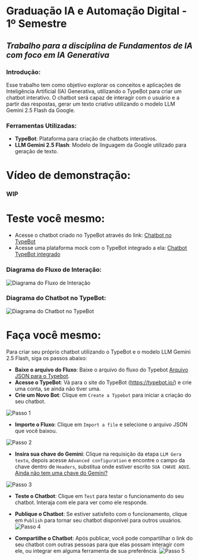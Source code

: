 # **Graduação IA e Automação Digital - 1º Semestre**
## *Trabalho para a disciplina de Fundamentos de IA com foco em IA Generativa*

### Introdução: 
Esse trabalho tem como objetivo explorar os conceitos e aplicações de Inteligência Artificial (IA) Generativa, utilizando o TypeBot para criar um chatbot interativo. O chatbot será capaz de interagir com o usuário e a partir das respostas, gerar um texto criativo utilizando o modelo LLM Gemini 2.5 Flash da Google.

### Ferramentas Utilizadas:
- **TypeBot**: Plataforma para criação de chatbots interativos.
- **LLM Gemini 2.5 Flash**: Modelo de linguagem da Google utilizado para geração de texto.

# Vídeo de demonstração:
### **WIP**

# Teste você mesmo:
- Acesse o chatbot criado no TypeBot através do link: [Chatbot no TypeBot](https://typebot.co/fundamentos-gen-ia)
- Acesse uma plataforma mock com o TypeBot integrado a ela: [Chatbot TypeBot integrado](https://codepen.io/zastrich/full/pvgzjEV)

### Diagrama do Fluxo de Interação:
![Diagrama do Fluxo de Interação](./assets/diagram/Fluxo%20do%20Typebot.excalidraw.png)

### Diagrama do Chatbot no TypeBot:
![Diagrama do Chatbot no TypeBot](./assets/diagram/Fluxo%20do%20Typebot%20-%20Original.png)

# Faça você mesmo:
Para criar seu próprio chatbot utilizando o TypeBot e o modelo LLM Gemini 2.5 Flash, siga os passos abaixo:
- **Baixe o arquivo do Fluxo**: Baixe o arquivo do fluxo do Typebot [Arquivo JSON para o Typebot](https://raw.githubusercontent.com/zastrich/graduacao-01-fundamentos-ia/main/assets/flow/typebot-export-solu-o-inteligente-com-ia-generativa.json).
- **Acesse o TypeBot**: Vá para o site do TypeBot (https://typebot.io/) e crie uma conta, se ainda não tiver uma.
- **Crie um Novo Bot**: Clique em `Create a Typebot` para iniciar a criação do seu chatbot.

![Passo 1](./assets/flow/passo1.png)

- **Importe o Fluxo**: Clique em `Import a file` e selecione o arquivo JSON que você baixou.

![Passo 2](./assets/flow/passo2.png)

- **Insira sua chave do Gemini**: Clique na requisição da etapa `LLM Gera texto`, depois acesse `Advanced configuration` e encontre o campo da chave dentro de `Headers`, substitua onde estiver escrito `SUA CHAVE AQUI`. [Ainda não tem uma chave do Gemini?](https://www.youtube.com/shorts/zieHjGxeI_U)

![Passo 3](./assets/flow/passo3.png)

- **Teste o Chatbot**: Clique em `Test` para testar o funcionamento do seu chatbot. Interaja com ele para ver como ele responde.
- **Publique o Chatbot**: Se estiver satisfeito com o funcionamento, clique em `Publish` para tornar seu chatbot disponível para outros usuários.
![Passo 4](./assets/flow/passo4.png)

- **Compartilhe o Chatbot**: Após publicar, você pode compartilhar o link do seu chatbot com outras pessoas para que elas possam interagir com ele, ou integrar em alguma ferramenta de sua preferência.
![Passo 5](./assets/flow/passo5.png)